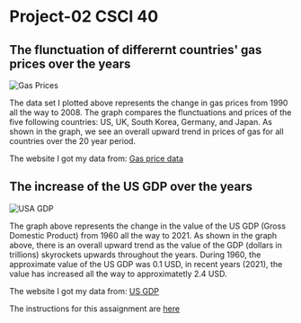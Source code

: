 # Project-02 CSCI 40

## The flunctuation of differernt countries' gas prices over the years 
![Gas Prices](https://user-images.githubusercontent.com/112449375/197413740-8619c946-dd7d-4ec9-a15c-865a294cac1b.png)

The data set I plotted above represents the change in gas prices from 1990 all the way to 2008. The graph compares the flunctuations and prices of the five following countries: US, UK, South Korea, Germany, and Japan. As shown in the graph, we see an overall upward trend in prices of gas for all countries over the 20 year period. 

The website I got my data from: [Gas price data](https://github.com/KeithGalli/matplotlib_tutorial/blob/master/gas_prices.csv)


## The increase of the US GDP over the years
![USA GDP](https://user-images.githubusercontent.com/112449375/197418364-5056751c-46c5-4dc6-a977-0ee211c73e9d.png)



The graph above represents the change in the value of the US GDP (Gross Domestic Product) from 1960 all the way to 2021. As shown in the graph above, there is an overall upward trend as the value of the GDP (dollars in trillions) skyrockets upwards throughout the years. During 1960, the approximate value of the US GDP was 0.1 USD, in recent years (2021), the value has increased all the way to approximatetly 2.4 USD. 

The website I got my data from: [US GDP](https://github.com/jdorfman/awesome-json-datasets)

The instructions for this assaignment are [here](https://github.com/mikeizbicki/cmc-csci040/tree/2022fall/project_02)
